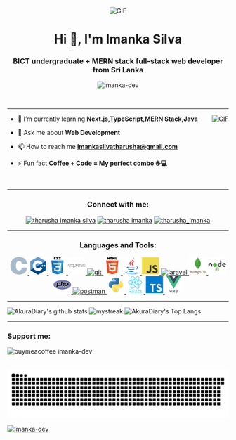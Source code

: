 <p align="center">
<img height="300px" width= "320px" alt="GIF" src="https://media.giphy.com/media/CVtNe84hhYF9u/giphy.gif" />
</p>

<h1 align="center">Hi 👋, I'm Imanka Silva</h1>
<h3 align="center">BICT undergraduate + MERN stack full-stack web developer from Sri Lanka</h3>
<p align="center"> <img src="https://komarev.com/ghpvc/?username=imanka-dev&label=Profile%20views&color=0e75b6&style=flat" alt="imanka-dev" /> </p>

<br>

---

<img align="right" alt="GIF" height="160px" src="https://media.giphy.com/media/Ah3zHH7hvsSB2/giphy.gif" />


- 🌱 I’m currently learning **Next.js,TypeScript,MERN Stack,Java**

- 💬 Ask me about **Web Development**

- 📫 How to reach me **imankasilvatharusha@gmail.com**

- ⚡ Fun fact **Coffee + Code = My perfect combo ☕💻**

<br>

  ---
  
<h3 align="center">Connect with me:</h3>
<p align="center">
<a href="https://linkedin.com/in/tharusha imanka silva" target="blank"><img align="center" src="https://raw.githubusercontent.com/rahuldkjain/github-profile-readme-generator/master/src/images/icons/Social/linked-in-alt.svg" alt="tharusha imanka silva" height="40" width="50" /></a>
<a href="https://fb.com/tharusha imanka" target="blank"><img align="center" src="https://raw.githubusercontent.com/rahuldkjain/github-profile-readme-generator/master/src/images/icons/Social/facebook.svg" alt="tharusha imanka" height="40" width="50" /></a>
<a href="https://instagram.com/tharusha_imanka" target="blank"><img align="center" src="https://raw.githubusercontent.com/rahuldkjain/github-profile-readme-generator/master/src/images/icons/Social/instagram.svg" alt="tharusha_imanka" height="40" width="50" /></a>
</p>

---

<h3 align="center">Languages and Tools:</h3>
<p align="center"> <a href="https://www.cprogramming.com/" target="_blank" rel="noreferrer"> <img src="https://raw.githubusercontent.com/devicons/devicon/master/icons/c/c-original.svg" alt="c" width="40" height="40"/> </a> <a href="https://www.w3schools.com/cpp/" target="_blank" rel="noreferrer"> <img src="https://raw.githubusercontent.com/devicons/devicon/master/icons/cplusplus/cplusplus-original.svg" alt="cplusplus" width="40" height="40"/> </a> <a href="https://www.w3schools.com/css/" target="_blank" rel="noreferrer"> <img src="https://raw.githubusercontent.com/devicons/devicon/master/icons/css3/css3-original-wordmark.svg" alt="css3" width="40" height="40"/> </a> <a href="https://expressjs.com" target="_blank" rel="noreferrer"> <img src="https://raw.githubusercontent.com/devicons/devicon/master/icons/express/express-original-wordmark.svg" alt="express" width="40" height="40"/> </a> <a href="https://git-scm.com/" target="_blank" rel="noreferrer"> <img src="https://www.vectorlogo.zone/logos/git-scm/git-scm-icon.svg" alt="git" width="40" height="40"/> </a> <a href="https://www.w3.org/html/" target="_blank" rel="noreferrer"> <img src="https://raw.githubusercontent.com/devicons/devicon/master/icons/html5/html5-original-wordmark.svg" alt="html5" width="40" height="40"/> </a> <a href="https://www.java.com" target="_blank" rel="noreferrer"> <img src="https://raw.githubusercontent.com/devicons/devicon/master/icons/java/java-original.svg" alt="java" width="40" height="40"/> </a> <a href="https://developer.mozilla.org/en-US/docs/Web/JavaScript" target="_blank" rel="noreferrer"> <img src="https://raw.githubusercontent.com/devicons/devicon/master/icons/javascript/javascript-original.svg" alt="javascript" width="40" height="40"/> </a> <a href="https://laravel.com/" target="_blank" rel="noreferrer"> <img src="https://github.com/Scar1109/skill-icons/blob/main/icons/Laravel-Light.svg" alt="laravel" width="40" height="40"/> </a> <a href="https://www.mongodb.com/" target="_blank" rel="noreferrer"> <img src="https://raw.githubusercontent.com/devicons/devicon/master/icons/mongodb/mongodb-original-wordmark.svg" alt="mongodb" width="40" height="40"/> </a> <a href="https://nodejs.org" target="_blank" rel="noreferrer"> <img src="https://raw.githubusercontent.com/devicons/devicon/master/icons/nodejs/nodejs-original-wordmark.svg" alt="nodejs" width="40" height="40"/> </a> <a href="https://www.php.net" target="_blank" rel="noreferrer"> <img src="https://raw.githubusercontent.com/devicons/devicon/master/icons/php/php-original.svg" alt="php" width="40" height="40"/> </a> <a href="https://postman.com" target="_blank" rel="noreferrer"> <img src="https://www.vectorlogo.zone/logos/getpostman/getpostman-icon.svg" alt="postman" width="40" height="40"/> </a> <a href="https://www.python.org" target="_blank" rel="noreferrer"> <img src="https://raw.githubusercontent.com/devicons/devicon/master/icons/python/python-original.svg" alt="python" width="40" height="40"/> </a> <a href="https://reactjs.org/" target="_blank" rel="noreferrer"> <img src="https://raw.githubusercontent.com/devicons/devicon/master/icons/react/react-original-wordmark.svg" alt="react" width="40" height="40"/> </a> <a href="https://www.typescriptlang.org/" target="_blank" rel="noreferrer"> <img src="https://raw.githubusercontent.com/devicons/devicon/master/icons/typescript/typescript-original.svg" alt="typescript" width="40" height="40"/> </a> <a href="https://vuejs.org/" target="_blank" rel="noreferrer"> <img src="https://raw.githubusercontent.com/devicons/devicon/master/icons/vuejs/vuejs-original-wordmark.svg" alt="vuejs" width="40" height="40"/> </a> </p>

---



![AkuraDiary's github stats](https://github-readme-stats.vercel.app/api?username=imanka-dev&show_icons=true&theme=tokyonight)
<img src="https://github-readme-streak-stats.herokuapp.com/?user=imanka-dev&theme=tokyonight" alt="mystreak"/>
![AkuraDiary's Top Langs](https://github-readme-stats.vercel.app/api/top-langs/?username=imanka-dev&theme=tokyonight&layout=compact)

---

<h3 align="left">Support me:</h3>
<p><a href="https://www.buymeacoffee.com/buymeacoffee imanka-dev"> <img align="left" src="https://cdn.buymeacoffee.com/buttons/v2/default-yellow.png" height="50" width="210" alt="buymeacoffee imanka-dev" /></a>




![snake gif](https://github.com/TekyaygilFethi/TekyaygilFethi/blob/output/github-contribution-grid-snake.svg)

<p align="left"> <a href="https://github.com/ryo-ma/github-profile-trophy"><img src="https://github-profile-trophy.vercel.app/?username=imanka-dev" alt="imanka-dev" /></a> </p>
